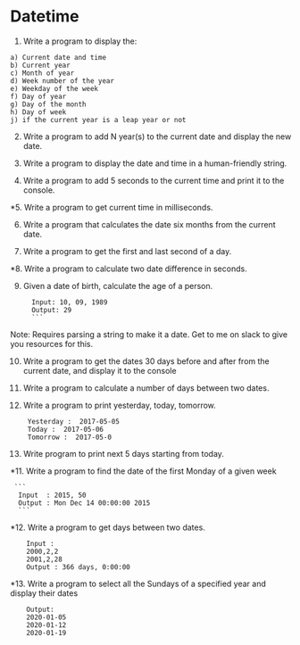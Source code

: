 # Datetime

1. Write a program to display the:

  ```
a) Current date and time
b) Current year
c) Month of year
d) Week number of the year
e) Weekday of the week
f) Day of year
g) Day of the month
h) Day of week
j) if the current year is a leap year or not
  ```  
2. Write a program to add N year(s) to the current date and display the new date.

3. Write a program to display the date and time in a human-friendly string.

4. Write a program to add 5 seconds to the current time and print it to the console.

*5. Write a program to get current time in milliseconds.

6. Write a program that calculates the date six months from the current date.

7. Write a program to get the first and last second of a day.

*8. Write a program to calculate two date difference in seconds.

9. Given a date of birth, calculate the age of a person.
      
      ``` 
        Input: 10, 09, 1989 
        Output: 29
        ```

Note: Requires parsing a string to make it a date. Get to me on slack to give you resources for this.
  
10. Write a program to get the dates 30 days before and after from the current date, and display it to the console
        
11. Write a program to calculate a number of days between two dates.

12. Write a program to print yesterday, today, tomorrow.
     
     ``` 
      Yesterday :  2017-05-05 
      Today :  2017-05-06                  
      Tomorrow :  2017-05-0
      ```

10. Write program to print next 5 days starting from today.

*11. Write a program to find the date of the first Monday of a given week
     
     ```
      Input  : 2015, 50
      Output : Mon Dec 14 00:00:00 2015      
      ```
  
*12. Write a program to get days between two dates.
  ```
      Input :  
      2000,2,2
      2001,2,28
      Output : 366 days, 0:00:00
  ```
    
*13. Write a program to select all the Sundays of a specified year and display their dates
  
  ```
      Output:
      2020-01-05                                                                                                    
      2020-01-12                                                                                                    
      2020-01-19
  ```
  
